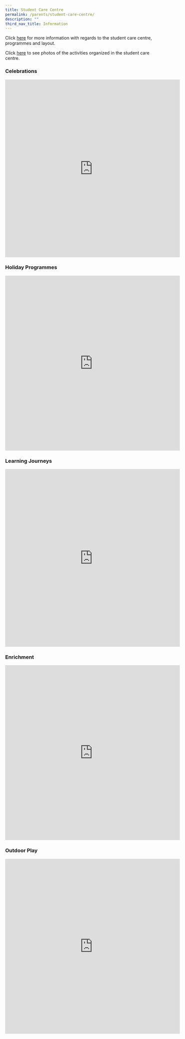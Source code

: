 ```yaml
---
title: Student Care Centre
permalink: /parents/student-care-centre/
description: ""
third_nav_title: Information
---
```


Click&nbsp;[here](https://westgrovepri.moe.edu.sg/qql/slot/u179/Parents/Student%20Care%20Center/WGSCC-presentation-slides-2018.pdf)&nbsp;for more information with regards to the student care centre, programmes and layout.  

  

Click&nbsp;[here](https://westgrovepri.moe.edu.sg/others/events/student-care-center-jan-apr-2016)&nbsp;to see photos of the activities organized in the student care centre.

### Celebrations

<iframe allowfullscreen="true" height="569" width="560" frameborder="0" src="https://docs.google.com/presentation/d/e/2PACX-1vRfbdu1a74otgKi5nplA9FNa17gIBxZ-1sW9ocAq-F3h7awTQXB4l8_UYRsyGfHASAlofFmIPKloxA8/embed?start=true&amp;loop=true&amp;delayms=3000"></iframe>

### Holiday Programmes


<iframe allowfullscreen="true" height="560" width="560" frameborder="0" src="https://docs.google.com/presentation/d/e/2PACX-1vSMyNXccpcvu_LWdapk1uKSaQqU3k_j1JAUNneKnpPw-td-fs1eZegniMJh_l8GQAjYvVwWdz8oMl0v/embed?start=true&amp;loop=true&amp;delayms=3000"></iframe>


### Learning Journeys

<iframe allowfullscreen="true" height="569" width="560" frameborder="0" src="https://docs.google.com/presentation/d/e/2PACX-1vRP-LDiw-EDPGl0BimjoBe6ZJMXu-_0nFPadvGxHwxSOtahTgHOxsWd8UwvXTfXyHNOTYt3wir68A5r/embed?start=true&amp;loop=true&amp;delayms=3000"></iframe>

### Enrichment

<iframe allowfullscreen="true" height="560" width="560" frameborder="0" src="https://docs.google.com/presentation/d/e/2PACX-1vTt-352UnMX5fe-Pscdbu2VONL5zBnkbC4DdUSLtJAbDXky1Q4azzCxMfvJS5Je8MhW_P51pyMWx5NJ/embed?start=true&amp;loop=true&amp;delayms=3000"></iframe>

### Outdoor Play

<iframe allowfullscreen="true" height="560" width="560" frameborder="0" src="https://docs.google.com/presentation/d/e/2PACX-1vT-8Uh1avJIpr1hvwXCGKc2bt6uxDvFCq8TiJmaFxqTmeuk8oPWbsNnKf3Xp2u4vD6OKKHDEaeguFR_/embed?start=true&amp;loop=true&amp;delayms=3000"></iframe>
